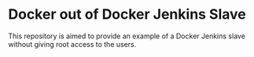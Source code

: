 # Docker out of Docker Jenkins Slave

This repository is aimed to provide an example of a Docker Jenkins slave without giving root access to the users.
